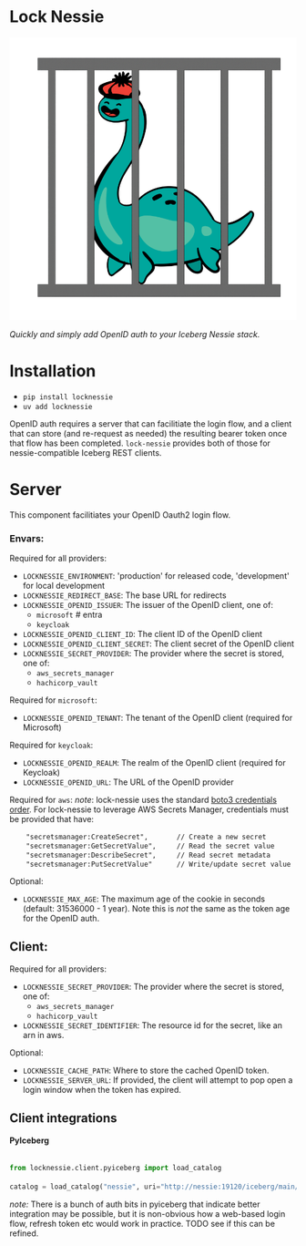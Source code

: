 # Lock Nessie

<div align="center">
    <img src="src/server/static/logo.png" max-width="200px" alt="logo"/>
</div>

_Quickly and simply add OpenID auth to your Iceberg Nessie stack._

# Installation
- `pip install locknessie`
- `uv add locknessie`

OpenID auth requires a server that can facilitiate the login flow, and a client that can store (and re-request as needed) the resulting bearer token
once that flow has been completed. `lock-nessie` provides both of those for nessie-compatible Iceberg REST clients.

# Server
This component facilitiates your OpenID Oauth2 login flow.

### Envars:
Required for all providers:
- `LOCKNESSIE_ENVIRONMENT`: 'production' for released code, 'development' for local development
- `LOCKNESSIE_REDIRECT_BASE`: The base URL for redirects
- `LOCKNESSIE_OPENID_ISSUER`: The issuer of the OpenID client, one of:
    - `microsoft` # entra
    - `keycloak`
- `LOCKNESSIE_OPENID_CLIENT_ID`: The client ID of the OpenID client
- `LOCKNESSIE_OPENID_CLIENT_SECRET`: The client secret of the OpenID client
- `LOCKNESSIE_SECRET_PROVIDER`: The provider where the secret is stored, one of:
    - `aws_secrets_manager`
    - `hachicorp_vault`

Required for `microsoft`:
- `LOCKNESSIE_OPENID_TENANT`: The tenant of the OpenID client (required for Microsoft)

Required for `keycloak`:
- `LOCKNESSIE_OPENID_REALM`: The realm of the OpenID client (required for Keycloak)
- `LOCKNESSIE_OPENID_URL`: The URL of the OpenID provider

Required for `aws`:
_note_: lock-nessie uses the standard [boto3 credentials order](https://boto3.amazonaws.com/v1/documentation/api/latest/guide/credentials.html). For lock-nessie to leverage AWS Secrets Manager, credentials must be provided that have:
```
    "secretsmanager:CreateSecret",       // Create a new secret
    "secretsmanager:GetSecretValue",     // Read the secret value
    "secretsmanager:DescribeSecret",     // Read secret metadata
    "secretsmanager:PutSecretValue"      // Write/update secret value
```

Optional:
- `LOCKNESSIE_MAX_AGE`: The maximum age of the cookie in seconds (default: 31536000 - 1 year). Note this is _not_ the same as the token age for the OpenID auth.

## Client:
Required for all providers:
- `LOCKNESSIE_SECRET_PROVIDER`: The provider where the secret is stored, one of:
    - `aws_secrets_manager`
    - `hachicorp_vault`
- `LOCKNESSIE_SECRET_IDENTIFIER`: The resource id for the secret, like an arn in aws.

Optional:
- `LOCKNESSIE_CACHE_PATH`: Where to store the cached OpenID token.
- `LOCKNESSIE_SERVER_URL`: If provided, the client will attempt to pop open a login window when the token has expired.

## Client integrations

**PyIceberg**
```python

from locknessie.client.pyiceberg import load_catalog

catalog = load_catalog("nessie", uri="http://nessie:19120/iceberg/main/")
```
*note:* There is a bunch of auth bits in pyiceberg that indicate better integration may be possible, but it is non-obvious how a web-based login flow, refresh token etc would work in practice. TODO see if this can be refined.